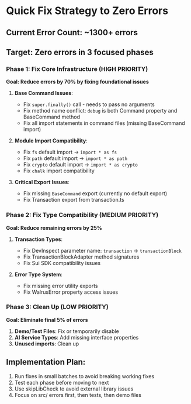 # Quick Fix Strategy to Zero Errors

## Current Error Count: ~1300+ errors
## Target: Zero errors in 3 focused phases

### Phase 1: Fix Core Infrastructure (HIGH PRIORITY)
**Goal: Reduce errors by 70% by fixing foundational issues**

1. **Base Command Issues**:
   - Fix `super.finally()` call - needs to pass no arguments
   - Fix method name conflict: `debug` is both Command property and BaseCommand method
   - Fix all import statements in command files (missing BaseCommand import)

2. **Module Import Compatibility**:
   - Fix `fs` default import -> `import * as fs`
   - Fix `path` default import -> `import * as path`  
   - Fix `crypto` default import -> `import * as crypto`
   - Fix `chalk` import compatibility

3. **Critical Export Issues**:
   - Fix missing `BaseCommand` export (currently no default export)
   - Fix Transaction export from transaction.ts

### Phase 2: Fix Type Compatibility (MEDIUM PRIORITY)
**Goal: Reduce remaining errors by 25%**

1. **Transaction Types**:
   - Fix DevInspect parameter name: `transaction` -> `transactionBlock`
   - Fix TransactionBlockAdapter method signatures
   - Fix Sui SDK compatibility issues

2. **Error Type System**:
   - Fix missing error utility exports
   - Fix WalrusError property access issues

### Phase 3: Clean Up (LOW PRIORITY) 
**Goal: Eliminate final 5% of errors**

1. **Demo/Test Files**: Fix or temporarily disable
2. **AI Service Types**: Add missing interface properties
3. **Unused imports**: Clean up

## Implementation Plan:
1. Run fixes in small batches to avoid breaking working fixes
2. Test each phase before moving to next
3. Use skipLibCheck to avoid external library issues
4. Focus on src/ errors first, then tests, then demo files